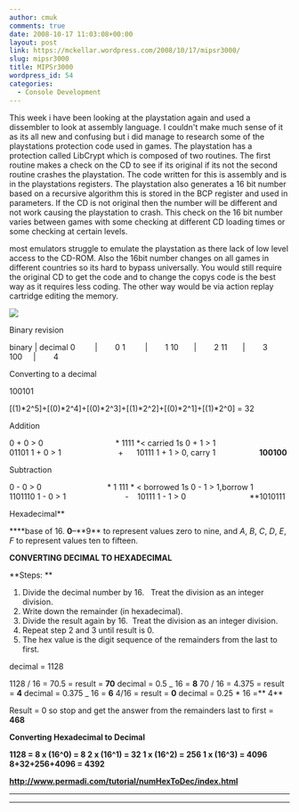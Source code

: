 ```yaml
---
author: cmuk
comments: true
date: 2008-10-17 11:03:08+00:00
layout: post
link: https://mckellar.wordpress.com/2008/10/17/mipsr3000/
slug: mipsr3000
title: MIPSr3000
wordpress_id: 54
categories:
  - Console Development
---
```


This week i have been looking at the playstation again and used a dissembler to look at assembly language. I couldn't make much sense of it as its all new and confusing but i did manage to research some of the playstations protection code used in games. The playstation has a protection called LibCrypt which is composed of two routines. The first routine makes a check on the CD to see if its original if its not the second routine crashes the playstation. The code written for this is assembly and is in the playstations registers. The playstation also generates a 16 bit number based on a recursive algorithm this is stored in the BCP register and used in parameters. If the CD is not original then the number will be different and not work causing the playstation to crash. This check on the 16 bit number varies between games with some checking at different CD loading times or some checking at certain levels.

most emulators struggle to emulate the playstation as there lack of low level access to the CD-ROM. Also the 16bit number changes on all games in different countries so its hard to bypass universally. You would still require the original CD to get the code and to change the copys code is the best way as it requires less coding. The other way would be via action replay cartridge editing the memory.

![](http://i81.photobucket.com/albums/j223/CMUK/MIPS.png)

Binary revision

binary | decimal
0         |        0
1         |        1
10       |        2
11       |        3
100     |        4

Converting to a decimal

100101

[(1)*2^5]+[(0)*2^4]+[(0)*2^3]+[(1)*2^2]+[(0)*2^1]+[(1)*2^0] = 32

Addition

0 + 0 > 0                                 * 1111 *< carried 1s
0 + 1 > 1                                  01101
1 + 0 > 1                          +      10111
1 + 1 > 0, carry 1                    **100100**

Subtraction

0 - 0 > 0                              * 1 111 * < borrowed 1s
0 - 1 > 1,borrow 1              1101110
1 - 0 > 1                           -    10111
1 - 1 > 0                             \*\*1010111

Hexadecimal\*\*

\***\*base of 16. **0**–**9\*\* to represent values zero to nine, and _A_, _B_, _C_, _D_, _E_, _F_ to represent values ten to fifteen.

**CONVERTING DECIMAL TO HEXADECIMAL**

**Steps:
**

1. Divide the decimal number by 16.   Treat the division as an integer division.
2. Write down the remainder (in hexadecimal).
3. Divide the result again by 16.  Treat the division as an integer division.
4. Repeat step 2 and 3 until result is 0.
5. The hex value is the digit sequence of the remainders from the last to first.

decimal = 1128

1128 / 16 = 70.5 = result = **70** decimal = 0.5 _ 16 = **8**
70 / 16 = 4.375 = result = **4** decimal = 0.375 _ 16 = **6**
4/16 = result = **0** decimal = 0.25 \* 16 =** 4**

Result = 0 so stop and get the answer from the remainders last to first = **468**

**Converting Hexadecimal to Decimal**

**1128 =
**8 x (16^0) = 8
2 x (16^1) = 32
1 x (16^2) = 256
1 x (16^3) = 4096**
8+32+256+4096 = 4392**

**http://www.permadi.com/tutorial/numHexToDec/index.html**

---

---
